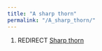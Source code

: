 ```yaml
---
title: "A sharp thorn"
permalink: "/A_sharp_thorn/"
---
```


1.  REDIRECT [Sharp thorn](Sharp_thorn "wikilink")